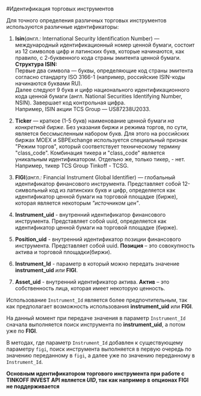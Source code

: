 #Идентификация торговых инструментов

Для точного определения различных торговых инструментов используются различные идентификаторы: 

1. **Isin**(*англ.:* International Security Identification Number) — международный 
идентификационный номер ценной бумаги, состоит из 12 символов цифр и латинских букв, 
которые начинаются, как правило, с 2-буквенного кода страны эмитента ценной бумаги.  
**Структура ISIN:**  
Первые два символа — буквы, определяющие код страны эмитента согласно стандарту ISO 3166-1 (например, российские ISIN-коды начинаются буквами RU).  
Далее следуют 9 букв и цифр национального идентификационного кода ценной бумаги (англ. National Securities Identifying Number, NSIN). Завершает код контрольная цифра.   
Например, ISIN акции TCS Group — US87238U2033.

2. **Ticker** — краткое (1-5 букв) наименование ценной бумаги *на конкретной бирже*. Без 
указания биржи и режима торгов, по сути, является бессмысленным набором букв. Для этого 
на российских биржах MOEX и SBPExchange используется специальный признак "Режим торгов", 
который соответствует техническому термину "class_сode". Комбинация тикера и "class_code"
является уникальным идентификатором. Отдельно же, только тикер, - нет.  
Например, тикер TCS Group Tinkoff - TCSG.

3. **FIGI**(*англ.:* Financial Instrument Global Identifier) — глобальный идентификатор 
финансового инструмента. Представляет собой 12-символьный код из латинских букв и цифр, 
определяется как идентификатор ценной бумаги на торговой площадке (бирже), которая 
является некоторым *"источником цен"*.

4. **Instrument_uid** - внутренний идентификатор финансового инструмента. Представляет собой uuid,
определяется как идентификатор ценной бумаги на торговой площадке (бирже). 
5. **Position_uid** - внутренний идентификатор позиции финансового инструмента. Представляет собой uuid.
**Позиция** – это совокупность актива и торговой площадки(биржи). 
6. **Instrument_Id** - параметр в который можно передать значение **instrument_uid** *или* **FIGI**.
7. **Asset_uid** - внутренний идентификатор актива. 
**Актив** – это собственность лица, которая имеет некоторую ценность.

Использование `Instrument_Id` является более предпочтительным, так как предполагает возможность использования
**instrument_uid** или **FIGI**.

На данный момент при передаче значения в параметр `Instrument_Id`  сначала выполняется поиск инструмента по 
**instrument_uid**, а потом уже по **FIGI**.

В методах, где параметр `Instrument_Id` добавлен к существующему параметру `figi`, поиск инструмента выполняется в 
первую очередь по значению переданному в `figi`, а далее уже по значению переданному в `Instrument_Id`.


**Основным идентификатором торгового инструмента при работе с TINKOFF INVEST API является *UID*, так как например в опционах FIGI не поддерживается** 